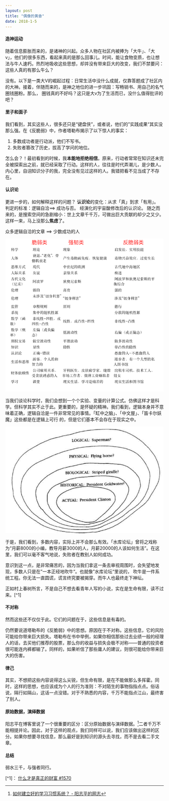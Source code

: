 ```yaml
---
layout: post
title: "偶像的黄昏"
date: 2018-1-5
---
```


#### 造神运动
随着信息膨胀而来的，是诸神的兴起。众多人物在社区内被捧为「大牛」、「大v」，他们的很多东西，看起来真的是那么回事儿。时间，能让食物变质，也让想法与牛人速朽。热烈地吸收这些思想，却并没有带来巨大的改变，我们不禁要问：这些人真的有那么牛么？

没有。以下是一类大V的崛起过程：日常生活中没什么成就，仅靠答题成了社区内的大神。接着，伴随而来的，是神之地位的进一步巩固：写畅销书、用自己的名气圈钱圈粉。那么， 圈钱真的不好吗？这只是大v为了生活而已，没什么值得批评的吧？

#### 里子和面子
我们看到，其实这些人，很多还只是“键盘侠”，或者说，他们的”实践成果“其实没那么强。在《反脆弱》中，作者塔勒布揭示了以下惊人的事实：

1. 多数成功者是行动派，他们不写书。
2. 失败者篡改了历史，拔高了学问的地位。

怎么会？！最初看到的时候，我**本能地拒绝相信**。原来，行动者常常在知识还未完全被探索出之前，就已经采取了行动。这样的人，往往是时代弄潮儿，是少数人。内心里，自诩知识分子的我，完全没有见过这样的人。我错把看不见当成了不存在。

#### 认识论
更进一步的，如何解释这样的问题？
**认识论**的变化：从求「真」到求「有用」。
判定的标准：逻辑自洽==> 成功与否。
经演化的宇宙酸修改后的认识论。
随之而来的，是搜索空间的急剧缩小：世上文章千千万，可做出巨大贡献的却少之又少。这样一来，马上没那么**焦虑**了。

众多逻辑自洽的文章 ==> 少数成功的人


![](https://github.com/terrificjhony/image_store/blob/master/taleb-epistemology.png?raw=true)

当我们谈论科学时，我们会想到一个个实验、变量的计算公式。仿佛这样才是科学。但科学其实不止于此。更重要的，是怀疑的精神。我们看到，逻辑本身并不意味着正确，逻辑自洽是一件非常常见的事情。「缸中之脑」、「中文屋」、「笛卡尔妖魔」这些都是在逻辑上可行 的，但是它们基本不会存在于现实之中。

![](https://github.com/terrificjhony/image_store/blob/master/possible-and-the-actual.jpeg?raw=true)




于是，我们看到，多数内容，实际上并不会那么有效。「水库论坛」曾将之戏称为“月薪8000的小编，教导月薪3000的人，月薪20000的人该如何生活”。在这里，我们可以毫不客气地说，失败者在教别人如何成功。

意识到这一点，是非常痛苦的，因为当我们拿这一条去审视周围时，会失望地发现，多数人只是在”一本正经地吹牛“。也就像”水库论坛“里说的， 吹牛是一件系统工程。你无法一直圆谎，谎言终究要被揭穿。而牛人也最终走下神坛。

正如村上春树所言，不是自己不想去看青年人写的小说，实在是生命有限，读不过来。[^1]

#### 不对称
然而这些还不仅仅于此。它们的问题在于，这些信息是有毒的。

仍然要说道塔勒布的《反脆弱》中的思想。原因在于不对称。这些信息，它的风险可能给你带来巨大损失。塔勒布在书中举例，如果你相信那些过去业绩一般的经理人的话，去买他们推荐的股票，那么你的收益与损失会极不对称——普通的投资者很可能连内裤都输了。同样的，如果听信了那些庸人的建议，则很可能给你带来巨大的伤害。

#### 律己
其实，不想把这些内容说得这么尖锐，但生命有限，是在不能做那么多挥霍。同时，这样的思想，也应该成为个人的行为准则：不对陌生的事物指指点点。俗话说，隔行如隔山，这话一点没错。对于不熟悉的内容，千万不能指点江山，最终害了别人。

#### 原始数据，演绎数据
阳志平在博客里说了一个很重要的区分：区分原始数据与演绎数据。[^3]二者千万不能相提并论。因此，对于这样的观点，我们同样可以说，我们应该做出这样的区分。如果你想要寻找信息，那么最好是到知识的源头去寻找，而不是去看二手文章。

#### 总结
弱水三千，与强者同行。

[^1]： [什么才是真正的财富 #1570](https://mp.weixin.qq.com/s?__biz=MzAxNTMxMTc0MA==&mid=503532781&idx=1&sn=812a0596b945ad44ca374659303fe4db&chksm=00721afe370593e84b82ab733fc9708da9f7f4595de6638a9c5434616c23884b4c5ed1ae9c4e&scene=20&key=dde1e3347992b3691f581bbee31092de89ff87d30feaaea0abfb21f595801a47db006c84dd5dc073907b52e5be49701b334797a699d7b1b6b84355f4257f864cdfb5426627e4818ea7912d9aa22ae221&ascene=0&uin=MTIwMjMwNDI0MQ%3D%3D&devicetype=iMac+MacBookAir7%2C2+OSX+OSX+10.11.6+build(15G18013)&version=12020010&nettype=WIFI&lang=en&fontScale=100&pass_ticket=knA1WP1gGBHKrB5mizB2GRa46t5HQzfZreIuiXz09yOXsHsDdDB7JfUVCIOEwC1Y)

[^2]: 原文尚未找到出处，凭记忆写下。

[^3]: [如何建立好的学习习惯系统？ - 阳志平的网志](http://www.yangzhiping.com/psy/EstablishLearningSystem.html)

[^4]:  [看得见的手 (豆瓣)](https://book.douban.com/subject/1053848/) 讲述了时代变革中，全新的管理阶层兴起的历史。